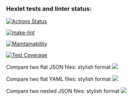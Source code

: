 ### Hexlet tests and linter status:
[![Actions Status](https://github.com/vera-kalabina/python-project-lvl2/workflows/hexlet-check/badge.svg)](https://github.com/vera-kalabina/python-project-lvl2/actions)

[![make-lint](https://github.com/vera-kalabina/python-project-lvl2/actions/workflows/make-lint.yml/badge.svg)](https://github.com/vera-kalabina/python-project-lvl2/actions/workflows/make-lint.yml)

[![Maintainability](https://api.codeclimate.com/v1/badges/8bd2ad91c826be6fb0e4/maintainability)](https://codeclimate.com/github/vera-kalabina/python-project-lvl2/maintainability)

[![Test Coverage](https://api.codeclimate.com/v1/badges/8bd2ad91c826be6fb0e4/test_coverage)](https://codeclimate.com/github/vera-kalabina/python-project-lvl2/test_coverage)

Compare two flat JSON files: stylish format
<a href="https://asciinema.org/a/510027" target="_blank"><img src="https://asciinema.org/a/510027.svg" /></a>

Compare two flat YAML files: stylish format
<a href="https://asciinema.org/a/510790" target="_blank"><img src="https://asciinema.org/a/510790.svg" /></a>

Compare two nested JSON files: stylish format
<a href="https://asciinema.org/a/513433" target="_blank"><img src="https://asciinema.org/a/513433.svg" /></a>